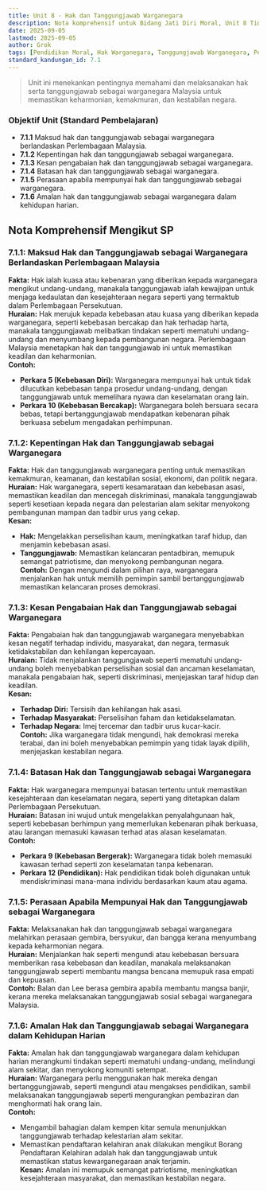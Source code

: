 ```yaml
---
title: Unit 8 - Hak dan Tanggungjawab Warganegara
description: Nota komprehensif untuk Bidang Jati Diri Moral, Unit 8 Tingkatan 4 mengikut silabus KSSM Pendidikan Moral, memfokuskan hak dan tanggungjawab warganegara berdasarkan Perlembagaan Malaysia.
date: 2025-09-05
lastmod: 2025-09-05
author: Grok
tags: [Pendidikan Moral, Hak Warganegara, Tanggungjawab Warganegara, Perlembagaan Malaysia, KSSM, Tingkatan 4]
standard_kandungan_id: 7.1
---
```


> Unit ini menekankan pentingnya memahami dan melaksanakan hak serta tanggungjawab sebagai warganegara Malaysia untuk memastikan keharmonian, kemakmuran, dan kestabilan negara.

### Objektif Unit (Standard Pembelajaran)

- **7.1.1** Maksud hak dan tanggungjawab sebagai warganegara berlandaskan Perlembagaan Malaysia.
- **7.1.2** Kepentingan hak dan tanggungjawab sebagai warganegara.
- **7.1.3** Kesan pengabaian hak dan tanggungjawab sebagai warganegara.
- **7.1.4** Batasan hak dan tanggungjawab sebagai warganegara.
- **7.1.5** Perasaan apabila mempunyai hak dan tanggungjawab sebagai warganegara.
- **7.1.6** Amalan hak dan tanggungjawab sebagai warganegara dalam kehidupan harian.

## Nota Komprehensif Mengikut SP

### 7.1.1: Maksud Hak dan Tanggungjawab sebagai Warganegara Berlandaskan Perlembagaan Malaysia

**Fakta:** Hak ialah kuasa atau kebenaran yang diberikan kepada warganegara mengikut undang-undang, manakala tanggungjawab ialah kewajipan untuk menjaga kedaulatan dan kesejahteraan negara seperti yang termaktub dalam Perlembagaan Persekutuan.  
**Huraian:** Hak merujuk kepada kebebasan atau kuasa yang diberikan kepada warganegara, seperti kebebasan bercakap dan hak terhadap harta, manakala tanggungjawab melibatkan tindakan seperti mematuhi undang-undang dan menyumbang kepada pembangunan negara. Perlembagaan Malaysia menetapkan hak dan tanggungjawab ini untuk memastikan keadilan dan keharmonian.  
**Contoh:**  
- **Perkara 5 (Kebebasan Diri):** Warganegara mempunyai hak untuk tidak dilucutkan kebebasan tanpa prosedur undang-undang, dengan tanggungjawab untuk memelihara nyawa dan keselamatan orang lain.  
- **Perkara 10 (Kebebasan Bercakap):** Warganegara boleh bersuara secara bebas, tetapi bertanggungjawab mendapatkan kebenaran pihak berkuasa sebelum mengadakan perhimpunan.

### 7.1.2: Kepentingan Hak dan Tanggungjawab sebagai Warganegara

**Fakta:** Hak dan tanggungjawab warganegara penting untuk memastikan kemakmuran, keamanan, dan kestabilan sosial, ekonomi, dan politik negara.  
**Huraian:** Hak warganegara, seperti kesamarataan dan kebebasan asasi, memastikan keadilan dan mencegah diskriminasi, manakala tanggungjawab seperti kesetiaan kepada negara dan pelestarian alam sekitar menyokong pembangunan mampan dan tadbir urus yang cekap.  
**Kesan:**  
- **Hak:** Mengelakkan perselisihan kaum, meningkatkan taraf hidup, dan menjamin kebebasan asasi.  
- **Tanggungjawab:** Memastikan kelancaran pentadbiran, memupuk semangat patriotisme, dan menyokong pembangunan negara.  
**Contoh:** Dengan mengundi dalam pilihan raya, warganegara menjalankan hak untuk memilih pemimpin sambil bertanggungjawab memastikan kelancaran proses demokrasi.

### 7.1.3: Kesan Pengabaian Hak dan Tanggungjawab sebagai Warganegara

**Fakta:** Pengabaian hak dan tanggungjawab warganegara menyebabkan kesan negatif terhadap individu, masyarakat, dan negara, termasuk ketidakstabilan dan kehilangan kepercayaan.  
**Huraian:** Tidak menjalankan tanggungjawab seperti mematuhi undang-undang boleh menyebabkan perselisihan sosial dan ancaman keselamatan, manakala pengabaian hak, seperti diskriminasi, menjejaskan taraf hidup dan keadilan.  
**Kesan:**  
- **Terhadap Diri:** Tersisih dan kehilangan hak asasi.  
- **Terhadap Masyarakat:** Perselisihan faham dan ketidakselamatan.  
- **Terhadap Negara:** Imej tercemar dan tadbir urus kucar-kacir.  
**Contoh:** Jika warganegara tidak mengundi, hak demokrasi mereka terabai, dan ini boleh menyebabkan pemimpin yang tidak layak dipilih, menjejaskan kestabilan negara.

### 7.1.4: Batasan Hak dan Tanggungjawab sebagai Warganegara

**Fakta:** Hak warganegara mempunyai batasan tertentu untuk memastikan kesejahteraan dan keselamatan negara, seperti yang ditetapkan dalam Perlembagaan Persekutuan.  
**Huraian:** Batasan ini wujud untuk mengelakkan penyalahgunaan hak, seperti kebebasan berhimpun yang memerlukan kebenaran pihak berkuasa, atau larangan memasuki kawasan terhad atas alasan keselamatan.  
**Contoh:**  
- **Perkara 9 (Kebebasan Bergerak):** Warganegara tidak boleh memasuki kawasan terhad seperti zon keselamatan tanpa kebenaran.  
- **Perkara 12 (Pendidikan):** Hak pendidikan tidak boleh digunakan untuk mendiskriminasi mana-mana individu berdasarkan kaum atau agama.

### 7.1.5: Perasaan Apabila Mempunyai Hak dan Tanggungjawab sebagai Warganegara

**Fakta:** Melaksanakan hak dan tanggungjawab sebagai warganegara melahirkan perasaan gembira, bersyukur, dan bangga kerana menyumbang kepada keharmonian negara.  
**Huraian:** Menjalankan hak seperti mengundi atau kebebasan bersuara memberikan rasa kebebasan dan keadilan, manakala melaksanakan tanggungjawab seperti membantu mangsa bencana memupuk rasa empati dan kepuasan.  
**Contoh:** Balan dan Lee berasa gembira apabila membantu mangsa banjir, kerana mereka melaksanakan tanggungjawab sosial sebagai warganegara Malaysia.

### 7.1.6: Amalan Hak dan Tanggungjawab sebagai Warganegara dalam Kehidupan Harian

**Fakta:** Amalan hak dan tanggungjawab warganegara dalam kehidupan harian merangkumi tindakan seperti mematuhi undang-undang, melindungi alam sekitar, dan menyokong komuniti setempat.  
**Huraian:** Warganegara perlu menggunakan hak mereka dengan bertanggungjawab, seperti mengundi atau mengakses pendidikan, sambil melaksanakan tanggungjawab seperti mengurangkan pembaziran dan menghormati hak orang lain.  
**Contoh:**  
- Mengambil bahagian dalam kempen kitar semula menunjukkan tanggungjawab terhadap kelestarian alam sekitar.  
- Memastikan pendaftaran kelahiran anak dilakukan mengikut Borang Pendaftaran Kelahiran adalah hak dan tanggungjawab untuk memastikan status kewarganegaraan anak terjamin.  
**Kesan:** Amalan ini memupuk semangat patriotisme, meningkatkan kesejahteraan masyarakat, dan memastikan kestabilan negara.